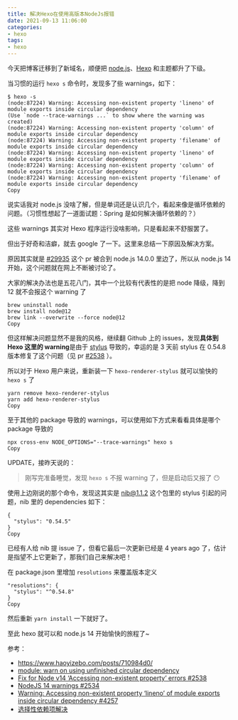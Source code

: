 ```yaml
---
title: 解决Hexo在使用高版本NodeJs报错
date: 2021-09-13 11:06:00
categories: 
- hexo
tags:
- hexo
---
```


今天把博客迁移到了新域名，顺便把 [node.js](https://github.com/nodejs/node)、[Hexo](https://hexo.io/zh-cn/) 和主题都升了下级。

当习惯的运行 `hexo s` 命令时，发现多了些 warnings，如下：

```
$ hexo -s                              
(node:87224) Warning: Accessing non-existent property 'lineno' of module exports inside circular dependency
(Use `node --trace-warnings ...` to show where the warning was created)
(node:87224) Warning: Accessing non-existent property 'column' of module exports inside circular dependency
(node:87224) Warning: Accessing non-existent property 'filename' of module exports inside circular dependency
(node:87224) Warning: Accessing non-existent property 'lineno' of module exports inside circular dependency
(node:87224) Warning: Accessing non-existent property 'column' of module exports inside circular dependency
(node:87224) Warning: Accessing non-existent property 'filename' of module exports inside circular dependency
Copy
```

说实话我对 node.js 没啥了解，但是单词还是认识几个，看起来像是循环依赖的问题。（习惯性想起了一道面试题：Spring 是如何解决循环依赖的？）

这些 warnings 其实对 Hexo 程序运行没啥影响，只是看起来不舒服罢了。

但出于好奇和洁癖，就去 google 了一下。这里来总结一下原因及解决方案。



原因其实就是 [#29935](https://github.com/nodejs/node/pull/29935) 这个 pr 被合到 node.js 14.0.0 里边了，所以从 node.js 14 开始，这个问题就在网上不断被讨论了。

大家的解决办法也是五花八门，其中一个比较有代表性的是把 node 降级，降到 12 就不会报这个 warning 了

```
brew uninstall node
brew install node@12
brew link --overwrite --force node@12
Copy
```

但这样解决问题显然不是我的风格，继续翻 Github 上的 issues，发现**具体到 Hexo 这里的 warning**是由于 [stylus](https://github.com/stylus/stylus) 导致的，幸运的是 3 天前 stylus 在 0.54.8 版本修复了这个问题（见 pr [#2538](https://github.com/stylus/stylus/pull/2538) ）。

所以对于 Hexo 用户来说，重新装一下 `hexo-renderer-stylus` 就可以愉快的 `hexo s` 了

```
yarn remove hexo-renderer-stylus
yarn add hexo-renderer-stylus
Copy
```

至于其他的 package 导致的 warnings，可以使用如下方式来看看具体是哪个 package 导致的

```
npx cross-env NODE_OPTIONS="--trace-warnings" hexo s
Copy
```

UPDATE，接昨天说的：

> 刚写完准备睡觉，发现 `hexo s` 不报 warning 了，但是启动后又报了 😶

使用上边刚说的那个命令，发现这其实是 [nib@1.1.2](https://www.npmjs.com/package/nib) 这个包里的 stylus 引起的问题，nib 里的 dependencies 如下：

```
{
  "stylus": "0.54.5"
}
Copy
```

已经有人给 nib 提 issue 了，但看它最后一次更新已经是 4 years ago 了，估计是指望不上它更新了，那我们自己来解决吧！

在 package.json 里增加 `resolutions` 来覆盖版本定义

```
"resolutions": {
  "stylus": "^0.54.8"
}
Copy
```

然后重新 `yarn install` 一下就好了。

至此 hexo 就可以和 node.js 14 开始愉快的旅程了~

参考：

- https://www.haoyizebo.com/posts/710984d0/
- [module: warn on using unfinished circular dependency](https://github.com/nodejs/node/pull/29935)
- [Fix for Node v14 ‘Accessing non-existent property’ errors #2538](https://github.com/stylus/stylus/pull/2538)
- [NodeJS 14 warnings #2534](https://github.com/stylus/stylus/issues/2534)
- [Warning: Accessing non-existent property ‘lineno’ of module exports inside circular dependency #4257](https://github.com/hexojs/hexo/issues/4257)
- [选择性依赖项解决](https://classic.yarnpkg.com/zh-Hans/docs/selective-version-resolutions/)